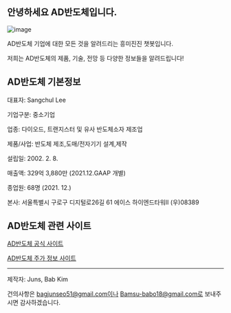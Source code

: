 ## 안녕하세요 AD반도체입니다.

![image](https://user-images.githubusercontent.com/88129735/170445255-7ef227aa-b0de-448e-b879-a07dd6931fc2.png)

AD반도체 기업에 대한 모든 것을 알려드리는 흥미진진 챗봇입니다.

저희는 AD반도체의 제품, 기술, 전망 등 다양한 정보들을 알려드립니다!

## AD반도체 기본정보

대표자: Sangchul Lee

기업구분: 중소기업

업종: 다이오드, 트랜지스터 및 유사 반도체소자 제조업

제품/사업: 반도체 제조,도매/전자기기 설계,제작

설립일: 2002. 2. 8.

매출액: 329억 3,880만 (2021.12.GAAP 개별)

종업원: 68명 (2021. 12.)

본사: 서울특별시 구로구 디지털로26길 61 에이스 하이엔드타워Ⅱ (우)08389

## AD반도체 관련 사이트

[AD반도체 공식 사이트](http://www.adsemicon.com/eng/main/main.php)

[AD반도체 주가 정보 사이트]()


<hr/>


제작자: Juns, Bab Kim

건의사항은 bagjunseo51@gmail.com이나 Bamsu-babo18@gmail.com로 보내주시면 감사하겠습니다.

